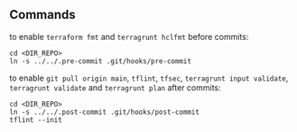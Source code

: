 ## Commands

to enable `terraform fmt` and `terragrunt hclfmt` before commits:

```
cd <DIR_REPO>
ln -s ../../.pre-commit .git/hooks/pre-commit
```

to enable `git pull origin main`, `tflint`, `tfsec`, `terragrunt input validate`, `terragrunt validate` and `terragrunt plan` after commits:

```
cd <DIR_REPO>
ln -s ../../.post-commit .git/hooks/post-commit
tflint --init
``````